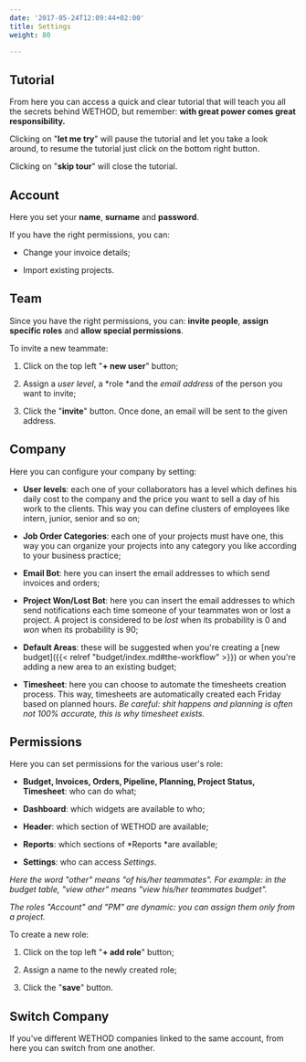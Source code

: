 ```yaml
---
date: '2017-05-24T12:09:44+02:00'
title: Settings
weight: 80

---
```



## Tutorial

From here you can access a quick and clear tutorial that will teach you all the secrets behind WETHOD, but remember: **with great power comes great responsibility.**

Clicking on "**let me try**" will pause the tutorial and let you take a look around, to resume the tutorial just click on the bottom right button.

Clicking on "**skip tour**" will close the tutorial.

## Account

Here you set your **name**, **surname** and **password**.

If you have the right permissions, you can:

* Change your invoice details;

* Import existing projects.

## Team

Since you have the right permissions, you can: **invite people**, **assign specific roles** and **allow special permissions**.

To invite a new teammate:

1. Click on the top left "**+ new user**" button;

1. Assign a *user level*, a *role *and the *email address* of the person you want to invite;

1. Click the "**invite**" button. Once done, an email will be sent to the given address.

## Company

Here you can configure your company by setting:

* **User levels**: each one of your collaborators has a level which defines his daily cost to the company and the price you want to sell a day of his work to the clients. This way you can define clusters of employees like intern, junior, senior and so on;

* **Job Order Categories**: each one of your projects must have one, this way you can organize your projects into any category you like according to your business practice;

* **Email Bot**: here you can insert the email addresses to which send invoices and orders;

* **Project Won/Lost Bot**: here you can insert the email addresses to which send notifications each time someone of your teammates won or lost a project. A project is considered to be *lost* when its probability is 0 and *won* when its probability is 90;

* **Default Areas**: these will be suggested when you're creating a [new budget]({{< relref "budget/index.md#the-workflow" >}}) or when you're adding a new area to an existing budget;

* **Timesheet**: here you can choose to automate the timesheets creation process. This way, timesheets are automatically created each Friday based on planned hours. *Be careful: shit happens and planning is often not 100% accurate, this is why timesheet exists.*

## Permissions

Here you can set permissions for the various user's role:

* **Budget, Invoices, Orders, Pipeline, Planning, Project Status, Timesheet**: who can do what;

* **Dashboard**: which widgets are available to who;

* **Header**: which section of WETHOD are available;

* **Reports**: which sections of *Reports *are available;

* **Settings**: who can access *Settings*.

*Here the word "other" means "of his/her teammates". For example: in the budget table, "view other" means "view his/her teammates budget".*

*The roles "Account" and "PM" are dynamic: you can assign them only from a project.*

To create a new role:

1. Click on the top left "**+ add role**" button;

1. Assign a name to the newly created role;

1. Click the "**save**" button.

## Switch Company

If you've different WETHOD companies linked to the same account, from here you can switch from one another.
